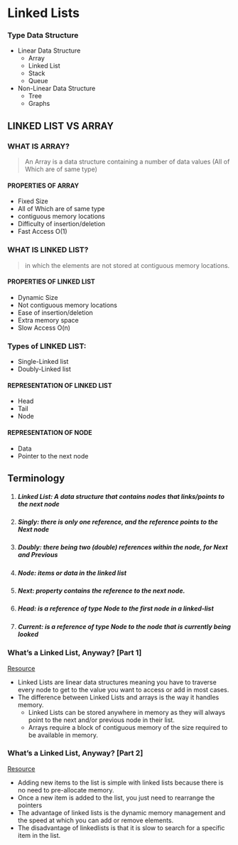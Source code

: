 # Linked Lists

### Type Data Structure
- Linear Data Structure
	- Array
	- Linked List
	- Stack
	- Queue
- Non-Linear Data Structure
	- Tree
	- Graphs
	
## LINKED LIST VS ARRAY
### WHAT IS ARRAY?
> An Array is a data structure containing a number of data values (All of Which are of same type)

#### PROPERTIES OF ARRAY
- Fixed Size
- All of Which are of same type
- contiguous memory locations
- Difficulty of insertion/deletion
- Fast Access  O(1)

### WHAT IS LINKED LIST?
> in which the elements are not stored at contiguous memory locations.

#### PROPERTIES OF LINKED LIST
-  Dynamic Size
-  Not contiguous memory locations
-  Ease of insertion/deletion
- Extra memory space
-  Slow Access  O(n)

### Types of LINKED LIST:
- Single-Linked list
- Doubly-Linked list

#### REPRESENTATION OF LINKED LIST
- Head
- Tail
- Node 

#### REPRESENTATION OF NODE
- Data
- Pointer to the next node

## Terminology

1. ##### Linked List: A data structure that contains nodes that links/points to the next node
2. ##### Singly: there is only one reference, and the reference points to the Next node
3. ##### Doubly: there being two (double) references within the node, for Next and Previous
4. ##### Node: items or data in the linked list
5. ##### Next: property contains the reference to the next node.
6. ##### Head: is a reference of type Node to the first node in a linked-list
7. ##### Current: is a reference of type Node to the node that is currently being looked


### What’s a Linked List, Anyway? [Part 1]
[Resource](https://medium.com/basecs/whats-a-linked-list-anyway-part-1-d8b7e6508b9d)
- Linked Lists are linear data structures meaning you have to traverse every node to get to the value you want to access or add in most cases.
- The difference between Linked Lists and arrays is the way it handles memory.
    - Linked Lists can be stored anywhere in memory as they will always point to the next and/or previous node in their list.
    - Arrays require a block of contiguous memory of the size required to be available in memory.

### What’s a Linked List, Anyway? [Part 2]
[Resource](https://medium.com/basecs/whats-a-linked-list-anyway-part-2-131d96f71996)
- Adding new items to the list is simple with linked lists because there is no need to pre-allocate memory.
- Once a new item is added to the list, you just need to rearrange the pointers
- The advantage of linked lists is the dynamic memory management and the speed at which you can add or remove elements.
- The disadvantage of linkedlists is that it is slow to search for a specific item in the list.

